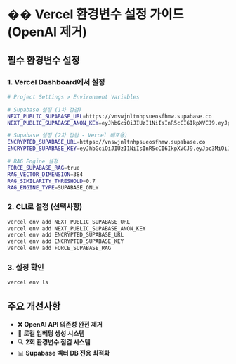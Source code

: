 # �� Vercel 환경변수 설정 가이드 (OpenAI 제거)

## 필수 환경변수 설정

### 1. Vercel Dashboard에서 설정

```bash
# Project Settings > Environment Variables

# Supabase 설정 (1차 점검)
NEXT_PUBLIC_SUPABASE_URL=https://vnswjnltnhpsueosfhmw.supabase.co
NEXT_PUBLIC_SUPABASE_ANON_KEY=eyJhbGciOiJIUzI1NiIsInR5cCI6IkpXVCJ9.eyJpc3MiOiJzdXBhYmFzZSIsInJlZiI6InZuc3dqbmx0bmhwc3Vlb3NmaG13Iiwicm9sZSI6ImFub24iLCJpYXQiOjE3NDc5MjMzMjcsImV4cCI6MjA2MzQ5OTMyN30.09ApSnuXNv_yYVJWQWGpOFWw3tkLbxSA21k5sroChGU

# Supabase 설정 (2차 점검 - Vercel 배포용)
ENCRYPTED_SUPABASE_URL=https://vnswjnltnhpsueosfhmw.supabase.co
ENCRYPTED_SUPABASE_KEY=eyJhbGciOiJIUzI1NiIsInR5cCI6IkpXVCJ9.eyJpc3MiOiJzdXBhYmFzZSIsInJlZiI6InZuc3dqbmx0bmhwc3Vlb3NmaG13Iiwicm9sZSI6ImFub24iLCJpYXQiOjE3NDc5MjMzMjcsImV4cCI6MjA2MzQ5OTMyN30.09ApSnuXNv_yYVJWQWGpOFWw3tkLbxSA21k5sroChGU

# RAG Engine 설정
FORCE_SUPABASE_RAG=true
RAG_VECTOR_DIMENSION=384
RAG_SIMILARITY_THRESHOLD=0.7
RAG_ENGINE_TYPE=SUPABASE_ONLY
```

### 2. CLI로 설정 (선택사항)

```bash
vercel env add NEXT_PUBLIC_SUPABASE_URL
vercel env add NEXT_PUBLIC_SUPABASE_ANON_KEY
vercel env add ENCRYPTED_SUPABASE_URL
vercel env add ENCRYPTED_SUPABASE_KEY
vercel env add FORCE_SUPABASE_RAG
```

### 3. 설정 확인

```bash
vercel env ls
```

## 주요 개선사항

- ❌ **OpenAI API 의존성 완전 제거**
- 🔧 **로컬 임베딩 생성 시스템**
- 🔍 **2회 환경변수 점검 시스템**
- 📊 **Supabase 벡터 DB 전용 최적화**
